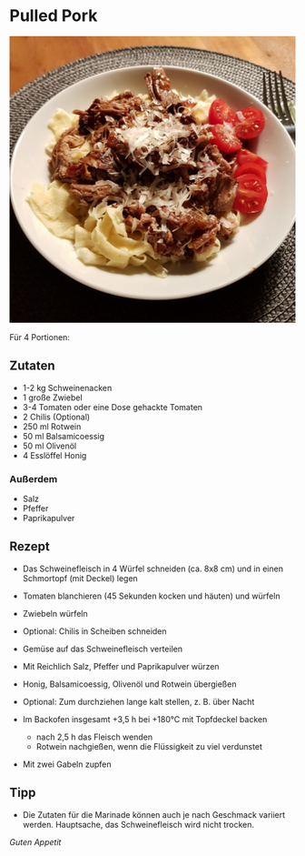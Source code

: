 # Pulled Pork

![img](imgs/Pulled_Pork.jpg)

Für 4 Portionen:

## Zutaten
- 1-2 kg Schweinenacken
- 1 große Zwiebel
- 3-4 Tomaten oder eine Dose gehackte Tomaten
- 2 Chilis (Optional)
- 250 ml Rotwein
- 50 ml Balsamicoessig
- 50 ml Olivenöl
- 4 Esslöffel Honig

### Außerdem
- Salz
- Pfeffer
- Paprikapulver

## Rezept
- Das Schweinefleisch in 4 Würfel schneiden (ca. 8x8 cm) und in einen Schmortopf (mit Deckel) legen

- Tomaten blanchieren (45 Sekunden kocken und häuten) und würfeln

- Zwiebeln würfeln

- Optional: Chilis in Scheiben schneiden

- Gemüse auf das Schweinefleisch verteilen

- Mit Reichlich Salz, Pfeffer und Paprikapulver würzen

- Honig, Balsamicoessig, Olivenöl und Rotwein übergießen

- Optional: Zum durchziehen lange kalt stellen, z. B. über Nacht

- Im Backofen insgesamt +3,5 h bei +180°C mit Topfdeckel backen
  - nach 2,5 h das Fleisch wenden
  - Rotwein nachgießen, wenn die Flüssigkeit zu viel verdunstet

- Mit zwei Gabeln zupfen

## Tipp
- Die Zutaten für die Marinade können auch je nach Geschmack variiert werden. Hauptsache, das Schweinefleisch wird nicht trocken.

*Guten Appetit*
